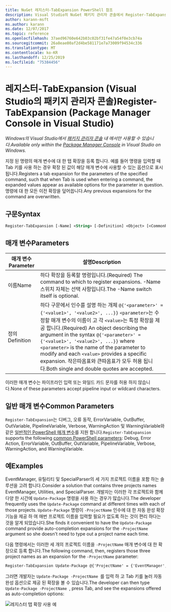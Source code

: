 ```yaml
---
title: NuGet 레지스터-TabExpansion PowerShell 참조
description: Visual Studio의 NuGet 패키지 관리자 콘솔에서 Register-TabExpansion PowerShell 명령에 대 한 참조입니다.
author: karann-msft
ms.author: karann
ms.date: 12/07/2017
ms.topic: reference
ms.openlocfilehash: 37aed96760e642b03c02bf31fe47a54f0e3cb74a
ms.sourcegitcommit: 26a8eae00af2d4be581171e7a73009f94534c336
ms.translationtype: MT
ms.contentlocale: ko-KR
ms.lasthandoff: 12/25/2019
ms.locfileid: "75384456"
---
```

# <a name="register-tabexpansion-package-manager-console-in-visual-studio"></a><span data-ttu-id="e15c7-103">레지스터-TabExpansion (Visual Studio의 패키지 관리자 콘솔)</span><span class="sxs-lookup"><span data-stu-id="e15c7-103">Register-TabExpansion (Package Manager Console in Visual Studio)</span></span>

<span data-ttu-id="e15c7-104">*Windows의 Visual Studio에서 [패키지 관리자 콘솔](../../consume-packages/install-use-packages-powershell.md) 내 에서만 사용할 수 있습니다.*</span><span class="sxs-lookup"><span data-stu-id="e15c7-104">*Available only within the [Package Manager Console](../../consume-packages/install-use-packages-powershell.md) in Visual Studio on Windows.*</span></span>

<span data-ttu-id="e15c7-105">지정 된 명령의 매개 변수에 대 한 탭 확장을 등록 합니다. 예를 들어 명령을 입력할 때 Tab 키를 사용 하는 경우 확장 된 값이 해당 매개 변수에 사용할 수 있는 옵션으로 표시 됩니다.</span><span class="sxs-lookup"><span data-stu-id="e15c7-105">Registers a tab expansion for the parameters of the specified command, such that when Tab is used when entering a command, the expanded values appear as available options for the parameter in question.</span></span> <span data-ttu-id="e15c7-106">명령에 대 한 모든 이전 확장을 덮어씁니다.</span><span class="sxs-lookup"><span data-stu-id="e15c7-106">Any previous expansions for the command are overwritten.</span></span>

## <a name="syntax"></a><span data-ttu-id="e15c7-107">구문</span><span class="sxs-lookup"><span data-stu-id="e15c7-107">Syntax</span></span>

```ps
Register-TabExpansion [-Name] <String> [-Definition] <Object> [<CommonParameters>]
```

## <a name="parameters"></a><span data-ttu-id="e15c7-108">매개 변수</span><span class="sxs-lookup"><span data-stu-id="e15c7-108">Parameters</span></span>

| <span data-ttu-id="e15c7-109">매개 변수</span><span class="sxs-lookup"><span data-stu-id="e15c7-109">Parameter</span></span> | <span data-ttu-id="e15c7-110">설명</span><span class="sxs-lookup"><span data-stu-id="e15c7-110">Description</span></span> |
| --- | --- |
| <span data-ttu-id="e15c7-111">이름</span><span class="sxs-lookup"><span data-stu-id="e15c7-111">Name</span></span> | <span data-ttu-id="e15c7-112">하다 확장을 등록할 명령입니다.</span><span class="sxs-lookup"><span data-stu-id="e15c7-112">(Required) The command to which to register expansions.</span></span> <span data-ttu-id="e15c7-113">-Name 스위치 자체는 선택 사항입니다.</span><span class="sxs-lookup"><span data-stu-id="e15c7-113">The -Name switch itself is optional.</span></span> |
| <span data-ttu-id="e15c7-114">정의</span><span class="sxs-lookup"><span data-stu-id="e15c7-114">Definition</span></span> | <span data-ttu-id="e15c7-115">하다 구문에서 인수를 설명 하는 개체 `@{'<parameter>' = {'<value1>', '<value2>', ...}}` `<parameter>`는 수정할 매개 변수의 이름이 고 각 `<value>`는 특정 확장을 제공 합니다.</span><span class="sxs-lookup"><span data-stu-id="e15c7-115">(Required) An object describing the argument in the syntax `@{'<parameter>' = {'<value1>', '<value2>', ...}}` where `<parameter>` is the name of the parameter to modify and each `<value>` provides a specific expansion.</span></span> <span data-ttu-id="e15c7-116">작은따옴표와 큰따옴표가 모두 허용 됩니다.</span><span class="sxs-lookup"><span data-stu-id="e15c7-116">Both single and double quotes are accepted.</span></span> |

<span data-ttu-id="e15c7-117">이러한 매개 변수는 파이프라인 입력 또는 와일드 카드 문자를 허용 하지 않습니다.</span><span class="sxs-lookup"><span data-stu-id="e15c7-117">None of these parameters accept pipeline input or wildcard characters.</span></span>

## <a name="common-parameters"></a><span data-ttu-id="e15c7-118">일반 매개 변수</span><span class="sxs-lookup"><span data-stu-id="e15c7-118">Common Parameters</span></span>

<span data-ttu-id="e15c7-119">`Register-TabExpansion`는 디버그, 오류 동작, ErrorVariable, OutBuffer, OutVariable, PipelineVariable, Verbose, WarningAction 및 WarningVariable와 같은 [일반적인 PowerShell 매개 변수](https://go.microsoft.com/fwlink/?LinkID=113216)를 지원 합니다.</span><span class="sxs-lookup"><span data-stu-id="e15c7-119">`Register-TabExpansion` supports the following [common PowerShell parameters](https://go.microsoft.com/fwlink/?LinkID=113216): Debug, Error Action, ErrorVariable, OutBuffer, OutVariable, PipelineVariable, Verbose, WarningAction, and WarningVariable.</span></span>

## <a name="examples"></a><span data-ttu-id="e15c7-120">예</span><span class="sxs-lookup"><span data-stu-id="e15c7-120">Examples</span></span>

<span data-ttu-id="e15c7-121">EventManager, 유틸리티 및 SpecialParser의 세 가지 프로젝트 이름을 포함 하는 솔루션을 고려 합니다.</span><span class="sxs-lookup"><span data-stu-id="e15c7-121">Consider a solution that contains three projects names EventManager, Utilities, and SpecialParser.</span></span> <span data-ttu-id="e15c7-122">개발자는 이러한 각 프로젝트와 함께 다양 한 시간에 `Update-Package` 명령을 사용 하는 경우가 많습니다.</span><span class="sxs-lookup"><span data-stu-id="e15c7-122">The developer frequently uses the `Update-Package` command at different times with each of those projects.</span></span> <span data-ttu-id="e15c7-123">`Update-Package` 명령이 `-ProjectName` 인수에 대 한 자동 완성 확장 기능을 제공 하 여 매번 프로젝트 이름을 입력할 필요가 없도록 하는 것이 편리 하다는 것을 알게 되었습니다.</span><span class="sxs-lookup"><span data-stu-id="e15c7-123">She finds it convenient to have the `Update-Package` command provide auto-completion expansions for the `-ProjectName` argument so she doesn't need to type out a project name each time.</span></span> 

<span data-ttu-id="e15c7-124">다음 명령에서는 이러한 세 개의 프로젝트 이름을 `-ProjectName` 매개 변수에 대 한 확장으로 등록 합니다.</span><span class="sxs-lookup"><span data-stu-id="e15c7-124">The following command, then, registers those three project names as an expansion for the `-ProjectName` parameter:</span></span>

```ps
Register-TabExpansion Update-Package @{'ProjectName' = {'EventManager', 'Utilities', 'SpecialParser'}}    
```

<span data-ttu-id="e15c7-125">그러면 개발자는 `Update-Package -ProjectName `를 입력 하 고 Tab 키를 눌러 자동 완성 옵션으로 제공 된 확장을 볼 수 있습니다.</span><span class="sxs-lookup"><span data-stu-id="e15c7-125">The developer can then type `Update-Package -ProjectName `, press Tab, and see the expansions offered as auto-completion options:</span></span>

![레지스터 탭 확장 사용 예](media/Register-TabExpansion-Example.png)
